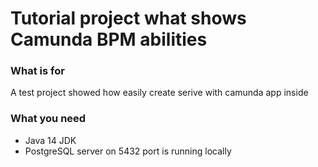 # Tutorial project what shows Camunda BPM abilities

### What is for

A test project showed how easily create serive with camunda app inside

### What you need
* Java 14 JDK
* PostgreSQL server on 5432 port is running locally
